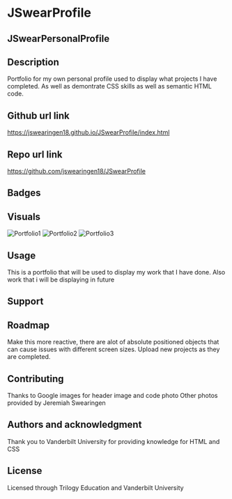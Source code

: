 # JSwearProfile

## JSwearPersonalProfile

## Description
Portfolio for my own personal profile used to display what projects I have completed. As well as demontrate CSS skills as well as semantic HTML code. 

## Github url link
 https://jswearingen18.github.io/JSwearProfile/index.html
## Repo url link
https://github.com/jswearingen18/JSwearProfile
## Badges

## Visuals
![Portfolio1](https://user-images.githubusercontent.com/109003414/184278095-aa9c6a57-3b59-418a-ae4d-4331daf6a8f3.png)
![Portfolio2](https://user-images.githubusercontent.com/109003414/184278191-cb3d3ac2-5900-4099-a0a2-0e07d3cec220.png)
![Portfolio3](https://user-images.githubusercontent.com/109003414/184278211-7bbdf21a-aa0e-4530-bb73-a95b1beba6ab.png)
## Usage
This is a portfolio that will be used to display my work that I have done. Also work that i will be displaying in future
## Support

## Roadmap
Make this more reactive, there are alot of absolute positioned objects that can cause issues with different screen sizes. 
Upload new projects as they are completed.
## Contributing
Thanks to Google images for header image and code photo
Other photos provided by Jeremiah Swearingen 

## Authors and acknowledgment
Thank you to Vanderbilt University for providing knowledge for HTML and CSS

## License
Licensed through Trilogy Education and Vanderbilt University